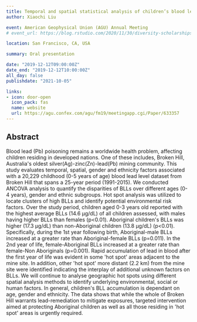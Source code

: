 ```yaml
---
title: Temporal and spatial statistical analysis of children’s blood lead exposures in Australian oldest lead mining town of Broken Hill
author: Xiaochi Liu

event: American Geophysical Union (AGU) Annual Meeting
# event_url: https://blog.rstudio.com/2020/11/30/diversity-scholarships/

location: San Francisco, CA, USA

summary: Oral presentation

date: "2019-12-12T09:00:00Z"
date_end: "2019-12-12T10:00:00Z"
all_day: false
publishdate: "2021-10-05"

links:
- icon: door-open
  icon_pack: fas
  name: website
  url: https://agu.confex.com/agu/fm19/meetingapp.cgi/Paper/633357
---
```


## Abstract

Blood lead (Pb) poisoning remains a worldwide health problem, affecting children residing in developed nations. One of these includes, Broken Hill, Australia's oldest silver(Ag)-zinc(Zn)-lead(Pb) mining community.
This study evaluates temporal, spatial, gender and ethnicity factors associated with a 20,229 childhood (0-5 years of age) blood lead level dataset from Broken Hill that spans a 25-year period (1991-2015).
We conducted ANCOVA analysis to quantify the disparities of BLLs over different ages (0-4 years), gender and ethnic subgroups.
Hot spot analysis was utilized to locate clusters of high BLLs and identify potential environmental risk factors.
Over the study period, children aged 0-3 years old reported with the highest average BLLs (14.6 μg/dL) of all children assessed, with males having higher BLLs than females (p<0.01). Aboriginal children's BLLs was higher (17.3 μg/dL) than non-Aboriginal children (13.8 μg/dL) (p<0.01).
Specifically, during the 1st year following birth, Aboriginal-male BLLs increased at a greater rate than Aboriginal-female BLLs (p=0.011).
In the 2nd year of life, female-Aboriginal BLLs increased at a greater rate than female-Non Aboriginals (p=0.001).
Rapid accumulation of lead in blood after the first year of life was evident in some 'hot spot' areas adjacent to the mine site.
In addition, other 'hot spot' more distant (2.2 km) from the mine site were identified indicating the interplay of additional unknown factors on BLLs.
We will continue to analyse geographic hot spots using different spatial analysis methods to identify underlying environmental, social or human factors.
In general, children's BLL accumulation is dependant on age, gender and ethnicity.
The data shows that while the whole of Broken Hill warrants lead-remediation to mitigate exposures, targeted intervention aimed at protecting Aboriginal children as well as all those residing in 'hot spot' areas is urgently required.